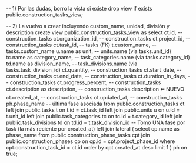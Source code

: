 -- 1) Por las dudas, borro la vista si existe
drop view if exists public.construction_tasks_view;

-- 2) La vuelvo a crear incluyendo custom_name, unidad, división y description
create view public.construction_tasks_view as
select
  ct.id,                                   -- construction_tasks
  ct.organization_id,                      -- construction_tasks
  ct.project_id,                           -- construction_tasks
  ct.task_id,                              -- tasks (FK)
  t.custom_name,                           -- tasks.custom_name
  u.name as unit,                          -- units.name (via tasks.unit_id)
  tc.name as category_name,                -- task_categories.name (via tasks.category_id)
  td.name as division_name,                -- task_divisions.name (via tasks.task_division_id)
  ct.quantity,                             -- construction_tasks
  ct.start_date,                           -- construction_tasks
  ct.end_date,                             -- construction_tasks
  ct.duration_in_days,                     -- construction_tasks
  ct.progress_percent,                     -- construction_tasks
  ct.description as description,           -- construction_tasks.description  ⬅️ NUEVO
  ct.created_at,                           -- construction_tasks
  ct.updated_at,                           -- construction_tasks
  ph.phase_name                            -- última fase asociada
from public.construction_tasks ct
left join public.tasks t
  on t.id = ct.task_id
left join public.units u
  on u.id = t.unit_id
left join public.task_categories tc
  on tc.id = t.category_id
left join public.task_divisions td
  on td.id = t.task_division_id
-- Tomo UNA fase por task (la más reciente por created_at)
left join lateral (
  select cp.name as phase_name
  from public.construction_phase_tasks cpt
  join public.construction_phases cp
    on cp.id = cpt.project_phase_id
  where cpt.construction_task_id = ct.id
  order by cpt.created_at desc
  limit 1
) ph on true;
